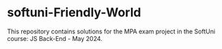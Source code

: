 # softuni-Friendly-World
This repository contains solutions for the MPA exam project in the SoftUni course: JS Back-End - May 2024.
